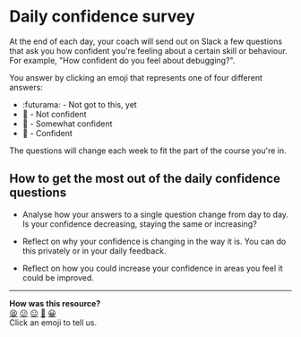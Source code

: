 # Daily confidence survey

At the end of each day, your coach will send out on Slack a few questions that ask you how confident you're feeling about a certain skill or behaviour.  For example, "How confident do you feel about debugging?".

You answer by clicking an emoji that represents one of four different answers:

* :futurama: - Not got to this, yet
* :red_circle: - Not confident
* :large_orange_diamond: - Somewhat confident
* :green_apple: - Confident

The questions will change each week to fit the part of the course you're in.

## How to get the most out of the daily confidence questions

* Analyse how your answers to a single question change from day to day.  Is your confidence decreasing, staying the same or increasing?

* Reflect on why your confidence is changing in the way it is.  You can do this privately or in your daily feedback.

* Reflect on how you could increase your confidence in areas you feel it could be improved.

<!-- BEGIN GENERATED SECTION DO NOT EDIT -->

---

**How was this resource?**  
[😫](https://airtable.com/shrUJ3t7KLMqVRFKR?prefill_Repository=course&prefill_File=pills/daily_confidence_survey.md&prefill_Sentiment=😫) [😕](https://airtable.com/shrUJ3t7KLMqVRFKR?prefill_Repository=course&prefill_File=pills/daily_confidence_survey.md&prefill_Sentiment=😕) [😐](https://airtable.com/shrUJ3t7KLMqVRFKR?prefill_Repository=course&prefill_File=pills/daily_confidence_survey.md&prefill_Sentiment=😐) [🙂](https://airtable.com/shrUJ3t7KLMqVRFKR?prefill_Repository=course&prefill_File=pills/daily_confidence_survey.md&prefill_Sentiment=🙂) [😀](https://airtable.com/shrUJ3t7KLMqVRFKR?prefill_Repository=course&prefill_File=pills/daily_confidence_survey.md&prefill_Sentiment=😀)  
Click an emoji to tell us.

<!-- END GENERATED SECTION DO NOT EDIT -->
